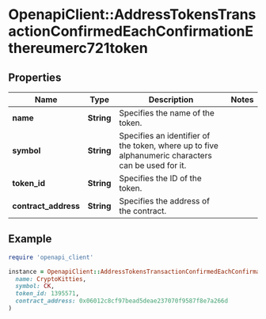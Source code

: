 # OpenapiClient::AddressTokensTransactionConfirmedEachConfirmationEthereumerc721token

## Properties

| Name | Type | Description | Notes |
| ---- | ---- | ----------- | ----- |
| **name** | **String** | Specifies the name of the token. |  |
| **symbol** | **String** | Specifies an identifier of the token, where up to five alphanumeric characters can be used for it. |  |
| **token_id** | **String** | Specifies the ID of the token. |  |
| **contract_address** | **String** | Specifies the address of the contract. |  |

## Example

```ruby
require 'openapi_client'

instance = OpenapiClient::AddressTokensTransactionConfirmedEachConfirmationEthereumerc721token.new(
  name: CryptoKitties,
  symbol: CK,
  token_id: 1395571,
  contract_address: 0x06012c8cf97bead5deae237070f9587f8e7a266d
)
```


